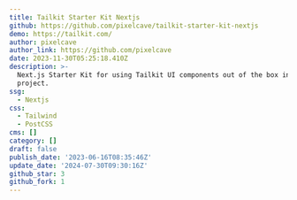 ```yaml
---
title: Tailkit Starter Kit Nextjs
github: https://github.com/pixelcave/tailkit-starter-kit-nextjs
demo: https://tailkit.com/
author: pixelcave
author_link: https://github.com/pixelcave
date: 2023-11-30T05:25:18.410Z
description: >-
  Next.js Starter Kit for using Tailkit UI components out of the box in your
  project.
ssg:
  - Nextjs
css:
  - Tailwind
  - PostCSS
cms: []
category: []
draft: false
publish_date: '2023-06-16T08:35:46Z'
update_date: '2024-07-30T09:30:16Z'
github_star: 3
github_fork: 1
---
```

